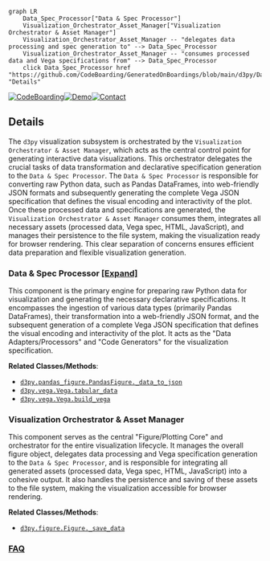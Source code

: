 ```mermaid
graph LR
    Data_Spec_Processor["Data & Spec Processor"]
    Visualization_Orchestrator_Asset_Manager["Visualization Orchestrator & Asset Manager"]
    Visualization_Orchestrator_Asset_Manager -- "delegates data processing and spec generation to" --> Data_Spec_Processor
    Visualization_Orchestrator_Asset_Manager -- "consumes processed data and Vega specifications from" --> Data_Spec_Processor
    click Data_Spec_Processor href "https://github.com/CodeBoarding/GeneratedOnBoardings/blob/main/d3py/Data_Spec_Processor.md" "Details"
```

[![CodeBoarding](https://img.shields.io/badge/Generated%20by-CodeBoarding-9cf?style=flat-square)](https://github.com/CodeBoarding/GeneratedOnBoardings)[![Demo](https://img.shields.io/badge/Try%20our-Demo-blue?style=flat-square)](https://www.codeboarding.org/demo)[![Contact](https://img.shields.io/badge/Contact%20us%20-%20contact@codeboarding.org-lightgrey?style=flat-square)](mailto:contact@codeboarding.org)

## Details

The `d3py` visualization subsystem is orchestrated by the `Visualization Orchestrator & Asset Manager`, which acts as the central control point for generating interactive data visualizations. This orchestrator delegates the crucial tasks of data transformation and declarative specification generation to the `Data & Spec Processor`. The `Data & Spec Processor` is responsible for converting raw Python data, such as Pandas DataFrames, into web-friendly JSON formats and subsequently generating the complete Vega JSON specification that defines the visual encoding and interactivity of the plot. Once these processed data and specifications are generated, the `Visualization Orchestrator & Asset Manager` consumes them, integrates all necessary assets (processed data, Vega spec, HTML, JavaScript), and manages their persistence to the file system, making the visualization ready for browser rendering. This clear separation of concerns ensures efficient data preparation and flexible visualization generation.

### Data & Spec Processor [[Expand]](./Data_Spec_Processor.md)
This component is the primary engine for preparing raw Python data for visualization and generating the necessary declarative specifications. It encompasses the ingestion of various data types (primarily Pandas DataFrames), their transformation into a web-friendly JSON format, and the subsequent generation of a complete Vega JSON specification that defines the visual encoding and interactivity of the plot. It acts as the "Data Adapters/Processors" and "Code Generators" for the visualization specification.


**Related Classes/Methods**:

- <a href="https://github.com/mikedewar/d3py/blob/master/d3py/pandas_figure.py" target="_blank" rel="noopener noreferrer">`d3py.pandas_figure.PandasFigure._data_to_json`</a>
- <a href="https://github.com/mikedewar/d3py/blob/master/d3py/vega.py" target="_blank" rel="noopener noreferrer">`d3py.vega.Vega.tabular_data`</a>
- <a href="https://github.com/mikedewar/d3py/blob/master/d3py/vega.py" target="_blank" rel="noopener noreferrer">`d3py.vega.Vega.build_vega`</a>


### Visualization Orchestrator & Asset Manager
This component serves as the central "Figure/Plotting Core" and orchestrator for the entire visualization lifecycle. It manages the overall figure object, delegates data processing and Vega specification generation to the `Data & Spec Processor`, and is responsible for integrating all generated assets (processed data, Vega spec, HTML, JavaScript) into a cohesive output. It also handles the persistence and saving of these assets to the file system, making the visualization accessible for browser rendering.


**Related Classes/Methods**:

- <a href="https://github.com/mikedewar/d3py/blob/master/d3py/figure.py" target="_blank" rel="noopener noreferrer">`d3py.figure.Figure._save_data`</a>




### [FAQ](https://github.com/CodeBoarding/GeneratedOnBoardings/tree/main?tab=readme-ov-file#faq)